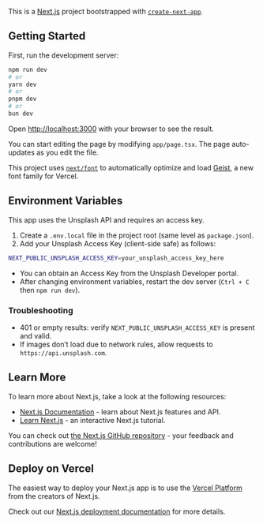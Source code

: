 This is a [Next.js](https://nextjs.org) project bootstrapped with [`create-next-app`](https://nextjs.org/docs/app/api-reference/cli/create-next-app).

## Getting Started

First, run the development server:

```bash
npm run dev
# or
yarn dev
# or
pnpm dev
# or
bun dev
```

Open [http://localhost:3000](http://localhost:3000) with your browser to see the result.

You can start editing the page by modifying `app/page.tsx`. The page auto-updates as you edit the file.

This project uses [`next/font`](https://nextjs.org/docs/app/building-your-application/optimizing/fonts) to automatically optimize and load [Geist](https://vercel.com/font), a new font family for Vercel.

## Environment Variables

This app uses the Unsplash API and requires an access key.

1. Create a `.env.local` file in the project root (same level as `package.json`).
2. Add your Unsplash Access Key (client-side safe) as follows:

```bash
NEXT_PUBLIC_UNSPLASH_ACCESS_KEY=your_unsplash_access_key_here
```

- You can obtain an Access Key from the Unsplash Developer portal.
- After changing environment variables, restart the dev server (`Ctrl + C` then `npm run dev`).

### Troubleshooting

- 401 or empty results: verify `NEXT_PUBLIC_UNSPLASH_ACCESS_KEY` is present and valid.
- If images don’t load due to network rules, allow requests to `https://api.unsplash.com`.

## Learn More

To learn more about Next.js, take a look at the following resources:

- [Next.js Documentation](https://nextjs.org/docs) - learn about Next.js features and API.
- [Learn Next.js](https://nextjs.org/learn) - an interactive Next.js tutorial.

You can check out [the Next.js GitHub repository](https://github.com/vercel/next.js) - your feedback and contributions are welcome!

## Deploy on Vercel

The easiest way to deploy your Next.js app is to use the [Vercel Platform](https://vercel.com/new?utm_medium=default-template&filter=next.js&utm_source=create-next-app&utm_campaign=create-next-app-readme) from the creators of Next.js.

Check out our [Next.js deployment documentation](https://nextjs.org/docs/app/building-your-application/deploying) for more details.
